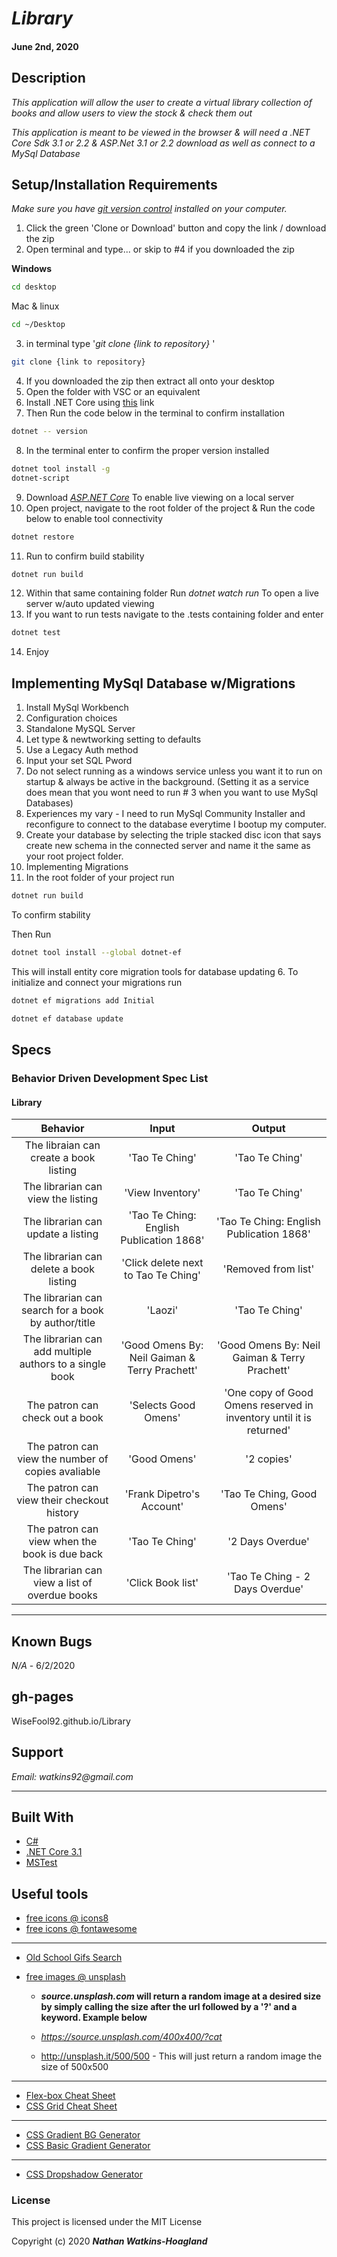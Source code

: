 # _Library_

#### June 2nd, 2020

## Description

_This application will allow the user to create a virtual library collection of books and allow users to view the stock & check them out_

_This application is meant to be viewed in the browser & will need a .NET Core Sdk 3.1 or 2.2 & ASP.Net 3.1 or 2.2 download as well as connect to a MySql Database_

## Setup/Installation Requirements

_Make sure you have [git version control](https://git-scm.com/downloads) installed on your computer._

1. Click the green 'Clone or Download' button and copy the link / download the zip
2. Open terminal and type... or skip to #4 if you downloaded the zip

**Windows**

```sh
cd desktop
```

Mac & linux

```sh
cd ~/Desktop
```

3.  in terminal type '_git clone {link to repository}_ '

```sh
git clone {link to repository}
```
4. If you downloaded the zip then extract all onto your desktop
5. Open the folder with VSC or an equivalent
6. Install .NET Core using <a href="https://docs.microsoft.com/en-us/dotnet/core/install/runtime?pivots=os-windows">this</a> link
7. Then Run the code below in the terminal to confirm installation
```sh
dotnet -- version
```  
8. In the terminal enter to confirm the proper version installed 
```sh
dotnet tool install -g 
dotnet-script
```
9. Download _[ASP.NET Core](https://dotnet.microsoft.com/download)_ To enable live viewing on a local server
10. Open project, navigate to the root folder of the project & Run the code below to enable tool connectivity
```sh
dotnet restore
```
11. Run to confirm build stability
```sh
dotnet run build 
```
12. Within that same containing folder Run _dotnet watch run_ To open a live server w/auto updated viewing
13. If you want to run tests navigate to the .tests containing folder and enter
```sh
dotnet test
```
14. Enjoy

## Implementing MySql Database w/Migrations

1. Install MySql Workbench
2. Configuration choices
  1. Standalone MySQL Server
  2. Let type & newtworking setting to defaults
  3. Use a Legacy Auth method
  4. Input your set SQL Pword
  5. Do not select running as a windows service unless you want it to run on startup & always be active in the background. (Setting it as a service does mean that you wont need to run # 3 when you want to use MySql Databases)
3. Experiences my vary - I need to run MySql Community Installer and reconfigure to connect to the database everytime I bootup my computer. 
4. Create your database by selecting the triple stacked disc icon that says create new schema in the connected server and name it the same as your root project folder.
4. Implementing Migrations
5. In the root folder of your project run
```sh
dotnet run build 
```
To confirm stability

Then Run
```sh
dotnet tool install --global dotnet-ef
```
This will install entity core migration tools for database updating
6. To initialize and connect your migrations run
```sh
dotnet ef migrations add Initial
```
```sh
dotnet ef database update
```

## Specs

### Behavior Driven Development Spec List
#### Library
|                          Behavior                          | Input  | Output  |
| :--------------------------------------------------------: | :----: | :-----: |
| The libraian can create a book listing | 'Tao Te Ching' | 'Tao Te Ching' |
| The librarian can view the listing | 'View Inventory' | 'Tao Te Ching' |
| The librarian can update a listing | 'Tao Te Ching: English Publication 1868' | 'Tao Te Ching: English Publication 1868' |
| The librarian can delete a book listing | 'Click delete next to Tao Te Ching' | 'Removed from list' |
| The librarian can search for a book by author/title | 'Laozi' | 'Tao Te Ching' |
| The librarian can add multiple authors to a single book | 'Good Omens By: Neil Gaiman & Terry Prachett' | 'Good Omens By: Neil Gaiman & Terry Prachett' |
| The patron can check out a book | 'Selects Good Omens' | 'One copy of Good Omens reserved in inventory until it is returned' |
| The patron can view the number of copies avaliable | 'Good Omens' | '2 copies' |
| The patron can view their checkout history | 'Frank Dipetro's Account' | 'Tao Te Ching, Good Omens' |
| The patron can view when the book is due back | 'Tao Te Ching' | '2 Days Overdue' |
| The librarian can view a list of overdue books | 'Click Book list' | 'Tao Te Ching - 2 Days Overdue' |

---
## Known Bugs

_N/A_ - 6/2/2020

## gh-pages

WiseFool92.github.io/Library

## Support

_Email: watkins92@gmail.com_

---
## Built With

- [C#](https://docs.microsoft.com/en-us/dotnet/csharp/)
- [.NET Core 3.1](https://dotnet.microsoft.com/download/dotnet-core/3.1)
- [MSTest](https://docs.microsoft.com/en-us/dotnet/core/testing/unit-testing-with-mstest)

## Useful tools

- [free icons @ icons8](https://icons8.com/)
- [free icons @ fontawesome](https://fontawesome.com/)

---

- [Old School Gifs Search](https://gifcities.org/)
- [free images @ unsplash](https://unsplash.com/)

  - **_source.unsplash.com_ will return a random image at a desired size by simply calling the size after the url followed by a '?' and a keyword. Example below**

  - _https://source.unsplash.com/400x400/?cat_
  - http://unsplash.it/500/500 - This will just return a random image the size of 500x500

---

- [Flex-box Cheat Sheet](http://yoksel.github.io/flex-cheatsheet/)
- [CSS Grid Cheat Sheet](http://grid.malven.co/)

---

- [CSS Gradient BG Generator](https://mycolor.space/gradient)
- [CSS Basic Gradient Generator](https://cssgradient.io/)

---

- [CSS Dropshadow Generator](https://cssgenerator.org/box-shadow-css-generator.html)

### License

This project is licensed under the MIT License

Copyright (c) 2020 **_Nathan Watkins-Hoagland_**
